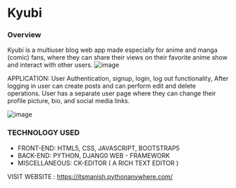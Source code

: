 # Kyubi

### Overview <br>
Kyubi is a multiuser blog web app made especially for anime and manga (comic) fans, where
they can share their views on their favorite anime show and interact with other users.
![image](https://user-images.githubusercontent.com/67169163/124294331-2ac2d400-db75-11eb-9a2d-fe0220da9321.png)

APPLICATION: User Authentication, signup, login, log out functionality, After logging in user
can create posts and can perform edit and delete operations. User has a separate user page where
they can change their profile picture, bio, and social media links.

![image](https://user-images.githubusercontent.com/67169163/124295768-d882b280-db76-11eb-9c18-0e0f3da23f83.png)

<h3>TECHNOLOGY USED</h3>
<ul>
  <li>FRONT-END: HTML5, CSS, JAVASCRIPT, BOOTSTRAP5</li>
  <li>BACK-END: PYTHON, DJANG0 WEB - FRAMEWORK</li>
  <li>MISCELLANEOUS: CK-EDITOR ( A RICH TEXT EDITOR )</li>
</ul>

VISIT WEBSITE : https://itsmanish.pythonanywhere.com/
